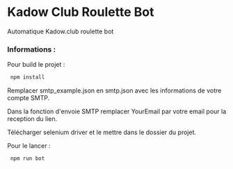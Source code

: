 # Kadow Club Roulette Bot
Automatique Kadow.club roulette bot

### Informations :

Pour build le projet :
 
 ```javascript
  npm install 
 ```

Remplacer smtp_example.json en smtp.json avec les informations de votre compte SMTP.

Dans la fonction d'envoie SMTP remplacer YourEmail par votre email pour la reception du lien.

Télécharger selenium driver et le mettre dans le dossier du projet. 

Pour le lancer : 
 
 ```javascript
  npm run bot
 ```
